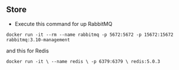 ## Store

- Execute this command for up RabbitMQ 
 ```
 docker run -it --rm --name rabbitmq -p 5672:5672 -p 15672:15672 rabbitmq:3.10-management
 ```
 and this for Redis 
 
 ```
 docker run -it \ --name redis \ -p 6379:6379 \ redis:5.0.3
 ```
